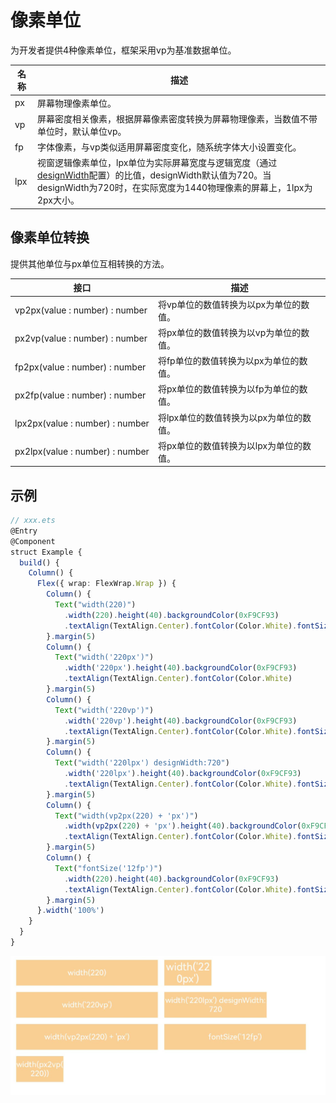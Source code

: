 # 像素单位

为开发者提供4种像素单位，框架采用vp为基准数据单位。


| 名称   | 描述                                       |
| ---- | ---------------------------------------- |
| px   | 屏幕物理像素单位。                                |
| vp   | 屏幕密度相关像素，根据屏幕像素密度转换为屏幕物理像素，当数值不带单位时，默认单位vp。 |
| fp   | 字体像素，与vp类似适用屏幕密度变化，随系统字体大小设置变化。          |
| lpx  | 视窗逻辑像素单位，lpx单位为实际屏幕宽度与逻辑宽度（通过[designWidth](../../quick-start/package-structure.md)配置）的比值，designWidth默认值为720。当designWidth为720时，在实际宽度为1440物理像素的屏幕上，1lpx为2px大小。 |


## 像素单位转换

提供其他单位与px单位互相转换的方法。

| 接口                                       | 描述                     |
| ---------------------------------------- | ---------------------- |
| vp2px(value&nbsp;:&nbsp;number)&nbsp;:&nbsp;number | 将vp单位的数值转换为以px为单位的数值。  |
| px2vp(value&nbsp;:&nbsp;number)&nbsp;:&nbsp;number | 将px单位的数值转换为以vp为单位的数值。  |
| fp2px(value&nbsp;:&nbsp;number)&nbsp;:&nbsp;number | 将fp单位的数值转换为以px为单位的数值。  |
| px2fp(value&nbsp;:&nbsp;number)&nbsp;:&nbsp;number | 将px单位的数值转换为以fp为单位的数值。  |
| lpx2px(value&nbsp;:&nbsp;number)&nbsp;:&nbsp;number | 将lpx单位的数值转换为以px为单位的数值。 |
| px2lpx(value&nbsp;:&nbsp;number)&nbsp;:&nbsp;number | 将px单位的数值转换为以lpx为单位的数值。 |


## 示例

```ts
// xxx.ets
@Entry
@Component
struct Example {
  build() {
    Column() {
      Flex({ wrap: FlexWrap.Wrap }) {
        Column() {
          Text("width(220)")
            .width(220).height(40).backgroundColor(0xF9CF93)
            .textAlign(TextAlign.Center).fontColor(Color.White).fontSize('12vp')
        }.margin(5)
        Column() {
          Text("width('220px')")
            .width('220px').height(40).backgroundColor(0xF9CF93)
            .textAlign(TextAlign.Center).fontColor(Color.White)
        }.margin(5)
        Column() {
          Text("width('220vp')")
            .width('220vp').height(40).backgroundColor(0xF9CF93)
            .textAlign(TextAlign.Center).fontColor(Color.White).fontSize('12vp')
        }.margin(5)
        Column() {
          Text("width('220lpx') designWidth:720")
            .width('220lpx').height(40).backgroundColor(0xF9CF93)
            .textAlign(TextAlign.Center).fontColor(Color.White).fontSize('12vp')
        }.margin(5)
        Column() {
          Text("width(vp2px(220) + 'px')")
            .width(vp2px(220) + 'px').height(40).backgroundColor(0xF9CF93)
            .textAlign(TextAlign.Center).fontColor(Color.White).fontSize('12vp')
        }.margin(5)
        Column() {
          Text("fontSize('12fp')")
            .width(220).height(40).backgroundColor(0xF9CF93)
            .textAlign(TextAlign.Center).fontColor(Color.White).fontSize('12fp')
        }.margin(5)
      }.width('100%')
    }
  }
}
```

![zh-cn_image_0000001169582302](figures/zh-cn_image_0000001169582302.png)

